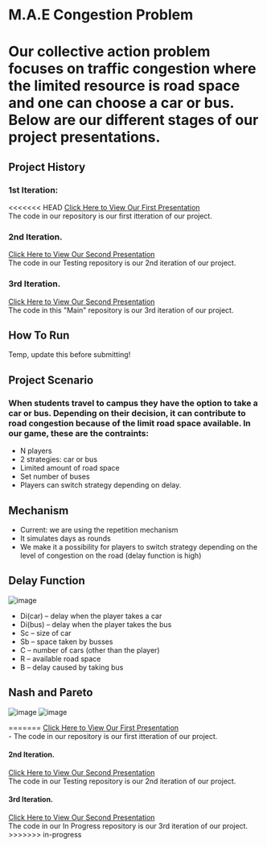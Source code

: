 <h1>M.A.E Congestion Problem<h1>
<p>Our collective action problem focuses on traffic congestion where the limited resource is road space and one can choose a car or bus. Below are our different stages of our project presentations.<p>
<h2>Project History</h2>
  <h3>1st Iteration:</h3>
<<<<<<< HEAD
    <a href="https://uflorida-my.sharepoint.com/:p:/g/personal/egiron_ufl_edu/EbzQyMYT8TZAjG-deU-WgJwBD0MQurBSNnY9yr-mRaPqYw?e=a6fPDg">Click Here to View Our First Presentation<a>
    <br>The code in our repository is our first itteration of our project.</br>
  <h3>2nd Iteration.</h3>
    <a href="https://uflorida-my.sharepoint.com/:p:/g/personal/egiron_ufl_edu/EQ8FcKa_Q3NIl_HodE7qynoBTn9bDdhCR5cewVtorGZaOQ?e=crPwxD">Click Here to View Our Second Presentation<a>
    <br>The code in our Testing repository is our 2nd iteration of our project.</br>
  <h3>3rd Iteration.</h3>
      <a href="https://uflorida-my.sharepoint.com/:p:/g/personal/egiron_ufl_edu/EbMzl-hWpVZHmMbQq3wraO4BWp_hQrkxnr-2EPTRHGksAw?e=RFAFaa">Click Here to View Our Second Presentation<a>
      <br>The code in this "Main" repository is our 3rd iteration of our project.</br>

## How To Run
Temp, update this before submitting!

## Project Scenario
### When students travel to campus they have the option to take a car or bus. Depending on their decision, it can contribute to road congestion because of the limit road space available. In our game, these are the contraints: 
* N players
* 2 strategies: car or bus
* Limited amount of road space
* Set number of buses
* Players can switch strategy depending on delay.

## Mechanism
* Current: we are using the repetition mechanism
* It simulates days as rounds 
* We make it a possibility for players to switch strategy depending on the level of congestion on the road (delay function is high)

## Delay Function
![image](https://github.com/user-attachments/assets/77eb0717-681c-474e-83ae-e2555e13cb79)
* Di(car) – delay when the player takes a car
* Di(bus) – delay when the player takes the bus
* Sc – size of car 
* Sb – space taken by busses
* C – number of cars (other than the player)
* R – available road space 
* B – delay caused by taking bus

## Nash and Pareto
![image](https://github.com/user-attachments/assets/8ddea3e0-1185-4719-8e9a-28a8f1b48114)
![image](https://github.com/user-attachments/assets/9b67490f-94d9-4d1e-a1dd-8634db7c49ec)


=======
  <a href="https://uflorida-my.sharepoint.com/:p:/g/personal/egiron_ufl_edu/EbzQyMYT8TZAjG-deU-WgJwBD0MQurBSNnY9yr-mRaPqYw?e=a6fPDg">Click Here to View Our First Presentation<a>
  <br>-  The code in our repository is our first itteration of our project.</br>
  <h4>2nd Iteration.</h4>
  <a href="https://uflorida-my.sharepoint.com/:p:/g/personal/egiron_ufl_edu/EQ8FcKa_Q3NIl_HodE7qynoBTn9bDdhCR5cewVtorGZaOQ?e=crPwxD">Click Here to View Our Second Presentation<a>
  <br>The code in our Testing repository is our 2nd iteration of our project.</br>
  <h4>3rd Iteration.</h4>
  <a href="https://uflorida-my.sharepoint.com/:p:/g/personal/egiron_ufl_edu/EbMzl-hWpVZHmMbQq3wraO4BWp_hQrkxnr-2EPTRHGksAw?e=RFAFaa">Click Here to View Our Second Presentation<a>
  <br>The code in our In Progress repository is our 3rd iteration of our project.</br>
>>>>>>> in-progress
